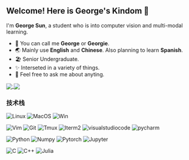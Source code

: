## Welcome! Here is George's Kindom 🌠

I'm **George Sun**, a student who is into computer vision and multi-modal learning.

- 👋 You can call me **George** or **Georgie**.
- 🌏 Mainly use **English** and **Chinese**. Also planning to learn **Spanish**.
- 🏖️ Senior Undergraduate.
- ✨ Interseted in a variety of things.
- 💬 Feel free to ask me about anyting.
  
<a href="https://github.com/anuraghazra/github-readme-stats">
  <img align="center" src="https://github-readme-stats.vercel.app/api?username=kingeorge&count_private=true&show_icons=true&theme=dark" />
</a>
<a href="https://github.com/anuraghazra/convoychat">
  <img align="center" src="https://github-readme-stats.vercel.app/api/top-langs/?username=kingeorge&langs_count=8&theme=dark&count_private=true&layout=compact&hide=javascript,html,css,CoffeeScript&card_width=300" />
</a>


### 技术栈
![Linux](https://img.shields.io/badge/-Linux-192133?style=flat-square&logo=Linux&logoColor=white)
![MacOS](https://img.shields.io/badge/-MacOS-192133?style=flat-square&logo=macos&logoColor=white)
![Win](https://img.shields.io/badge/-Win-192133?style=flat-square&logo=windows&logoColor=white)

![Vim](https://img.shields.io/badge/-Vim-192133?style=flat-square&logo=vim&logoColor=white)
![Git](https://img.shields.io/badge/-Git-192133?style=flat-square&logo=git&logoColor=white)
![Tmux](https://img.shields.io/badge/-Tmux-192133?style=flat-square&logo=tmux&logoColor=white)
![Iterm2](https://img.shields.io/badge/-Iterm2-192133?style=flat-square&logo=Iterm2&logoColor=white)
![visualstudiocode](https://img.shields.io/badge/-VSCode-192133?style=flat-square&logo=visualstudiocode&logoColor=white)
![pycharm](https://img.shields.io/badge/-PyCharm-192133?style=flat-square&logo=pycharm&logoColor=white)

![Python](https://img.shields.io/badge/-Python-192133?style=flat-square&logo=python&logoColor=white)
![Numpy](https://img.shields.io/badge/-Numpy-192133?style=flat-square&logo=numpy&logoColor=white)
![Pytorch](https://img.shields.io/badge/-Pytorch-192133?style=flat-square&logo=pytorch&logoColor=white)
![Jupyter](https://img.shields.io/badge/-Jupyter-192133?style=flat-square&logo=jupyter&logoColor=white)

![C](https://img.shields.io/badge/-C-192133?style=flat-square&logo=c&logoColor=white)
![C++](https://img.shields.io/badge/-C++-192133?style=flat-square&logo=cplusplus&logoColor=white)
![Julia](https://img.shields.io/badge/-Julia-192133?style=flat-square&logo=Julia&logoColor=white)
